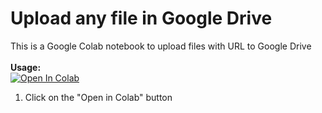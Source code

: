 # Upload any file in Google Drive
This is a Google Colab notebook to upload files with URL to Google Drive
<br><br><b>Usage:</b>
<br>
<a href="https://colab.research.google.com/github/zatch-76/File_Uploader/blob/main/File_Uploader.ipynb" target="_parent\"><img src="https://colab.research.google.com/assets/colab-badge.svg" alt="Open In Colab"/></a>
1. Click on the "Open in Colab" button
